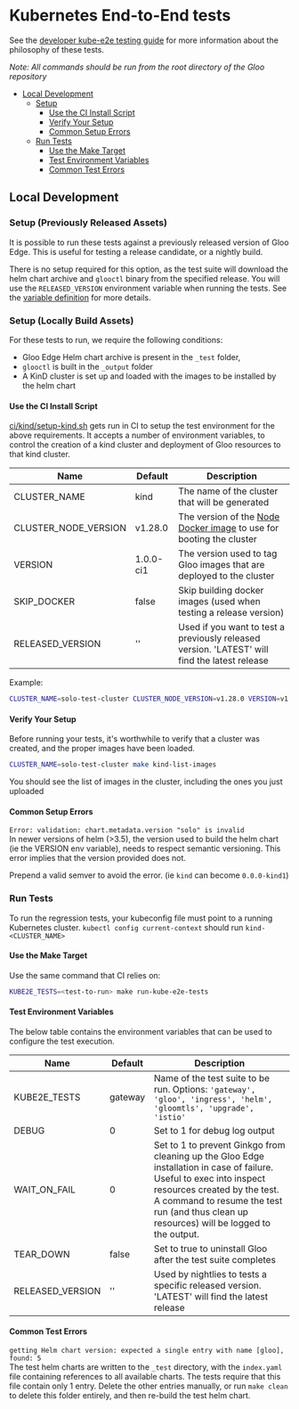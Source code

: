 # Kubernetes End-to-End tests
See the [developer kube-e2e testing guide](/devel/testing/kube-e2e-tests.md) for more information about the philosophy of these tests.

*Note: All commands should be run from the root directory of the Gloo repository*

- [Local Development](#local-development)
    - [Setup](#setup)
        - [Use the CI Install Script](#use-the-ci-install-script)
        - [Verify Your Setup](#verify-your-setup)
        - [Common Setup Errors](#common-setup-errors)
    - [Run Tests](#run-tests)
        - [Use the Make Target](#use-the-make-target)
        - [Test Environment Variables](#test-environment-variables)
        - [Common Test Errors](#common-test-errors)

## Local Development
### Setup (Previously Released Assets)
It is possible to run these tests against a previously released version of Gloo Edge. This is useful for testing a release candidate, or a nightly build.

There is no setup required for this option, as the test suite will download the helm chart archive and `glooctl` binary from the specified release. You will use the `RELEASED_VERSION` environment variable when running the tests. See the [variable definition](/test/testutils/env.go) for more details.

### Setup (Locally Build Assets)

For these tests to run, we require the following conditions:
- Gloo Edge Helm chart archive is present in the `_test` folder,
- `glooctl` is built in the `_output` folder
- A KinD cluster is set up and loaded with the images to be installed by the helm chart

#### Use the CI Install Script
[ci/kind/setup-kind.sh](/ci/kind/setup-kind.sh) gets run in CI to setup the test environment for the above requirements.
It accepts a number of environment variables, to control the creation of a kind cluster and deployment of Gloo resources to that kind cluster.

| Name                 | Default   | Description                                                                                                                  |
|----------------------|-----------|------------------------------------------------------------------------------------------------------------------------------|
| CLUSTER_NAME         | kind      | The name of the cluster that will be generated                                                                               |
| CLUSTER_NODE_VERSION | v1.28.0   | The version of the [Node Docker image](https://hub.docker.com/r/kindest/node/) to use for booting the cluster                |
| VERSION              | 1.0.0-ci1 | The version used to tag Gloo images that are deployed to the cluster                                                         |
| SKIP_DOCKER          | false     | Skip building docker images (used when testing a release version)                                                            |
| RELEASED_VERSION     | ''        | Used if you want to test a previously released version. 'LATEST' will find the latest release                                |

Example:
```bash
CLUSTER_NAME=solo-test-cluster CLUSTER_NODE_VERSION=v1.28.0 VERSION=v1.0.0-solo-test ci/kind/setup-kind.sh
```

#### Verify Your Setup
Before running your tests, it's worthwhile to verify that a cluster was created, and the proper images have been loaded.

```bash
CLUSTER_NAME=solo-test-cluster make kind-list-images
```
You should see the list of images in the cluster, including the ones you just uploaded

#### Common Setup Errors
`Error: validation: chart.metadata.version "solo" is invalid`\
In newer versions of helm (>3.5), the version used to build the helm chart (ie the VERSION env variable), needs to respect semantic versioning. This error implies that the version provided does not.

Prepend a valid semver to avoid the error. (ie `kind` can become `0.0.0-kind1`)

### Run Tests
To run the regression tests, your kubeconfig file must point to a running Kubernetes cluster.
`kubectl config current-context` should run `kind-<CLUSTER_NAME>`

#### Use the Make Target

Use the same command that CI relies on:
```bash
KUBE2E_TESTS=<test-to-run> make run-kube-e2e-tests
```

#### Test Environment Variables
The below table contains the environment variables that can be used to configure the test execution.

| Name             | Default | Description                                                                                                                                                                                                                                        |
|------------------|---------|----------------------------------------------------------------------------------------------------------------------------------------------------------------------------------------------------------------------------------------------------|
| KUBE2E_TESTS     | gateway | Name of the test suite to be run. Options: `'gateway', 'gloo', 'ingress', 'helm', 'gloomtls', 'upgrade', 'istio'`                                                                                                                                  |
| DEBUG            | 0       | Set to 1 for debug log output                                                                                                                                                                                                                      |
| WAIT_ON_FAIL     | 0       | Set to 1 to prevent Ginkgo from cleaning up the Gloo Edge installation in case of failure. Useful to exec into inspect resources created by the test. A command to resume the test run (and thus clean up resources) will be logged to the output. |
| TEAR_DOWN        | false   | Set to true to uninstall Gloo after the test suite completes                                                                                                                                                                                       |
| RELEASED_VERSION | ''      | Used by nightlies to tests a specific released version. 'LATEST' will find the latest release                                                                                                                                                      |

#### Common Test Errors
`getting Helm chart version: expected a single entry with name [gloo], found: 5`\
The test helm charts are written to the `_test` directory, with the `index.yaml` file containing references to all available charts. The tests require that this file contain only 1 entry. Delete the other entries manually, or run `make clean` to delete this folder entirely, and then re-build the test helm chart.